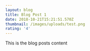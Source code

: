 ```yaml
---
layout: blog
title: Blog Post 1
date: 2018-10-21T15:21:51.570Z
thumbnail: /images/uploads/test.png
rating: '4'
---
```

This is the blog posts content
